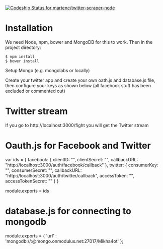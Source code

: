 [ ![Codeship Status for martenc/twitter-scraper-node](https://www.codeship.io/projects/21da69d0-1a8d-0132-bf86-4a07366ee29d/status)](https://www.codeship.io/projects/34703)


# Installation

We need Node, npm, bower and MongoDB for this to work. Then in the project directory:

    $ npm install
    $ bower install

Setup Mongo (e.g. mongolabs or locally) 

Create your twitter app and create your own oath.js and database.js file, then configure your keys as shown below (all facebook stuff has been excluded or commented out)

# Twitter stream

If you go to http://localhost:3000/fight you will get the Twitter stream

# Oauth.js for Facebook and Twitter

var ids = {
    facebook: {
        clientID: "",
        clientSecret: "",
        callbackURL: "http://localhost:3000/auth/facebook/callback"
    },
    twitter: {
        consumerKey: "",
        consumerSecret: "",
        callbackURL: "http://localhost:3000/auth/twitter/callback",
        accessToken: "",
        accessTokenSecret: ""
    }
}

module.exports = ids


# database.js for connecting to mongodb
module.exports = {
    'url' : 'mongodb://<user>:<pass>@mongo.onmodulus.net:27017/Mikha4ot' 
};